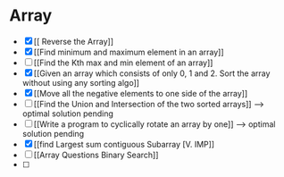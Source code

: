 # Array
- [x] [[ Reverse the Array]]
- [x]  [[Find minimum and maximum element in an array]]
- [ ] [[Find the Kth max and min element of an array]]
- [x] [[Given an array which consists of only 0, 1 and 2. Sort the array without using any sorting algo]]
- [x] [[Move all the negative elements to one side of the array]]
- [ ] [[Find the Union and Intersection of the two sorted arrays]] --> optimal solution pending
- [ ] [[Write a program to cyclically rotate an array by one]] --> optimal solution pending
- [x] [[find Largest sum contiguous Subarray [V. IMP]]
- [ ] [[Array Questions Binary Search]]
- [ ] 
